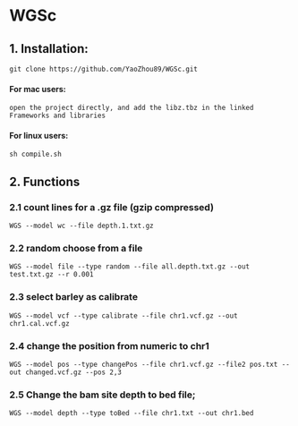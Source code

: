 # WGSc
## 1. Installation:
    git clone https://github.com/YaoZhou89/WGSc.git
#### For mac users:
    open the project directly, and add the libz.tbz in the linked Frameworks and libraries
#### For linux users:
    sh compile.sh
## 2. Functions   
### 2.1 count lines for a .gz file (gzip compressed)
    WGS --model wc --file depth.1.txt.gz
### 2.2 random choose from a file
    WGS --model file --type random --file all.depth.txt.gz --out test.txt.gz --r 0.001
### 2.3 select barley  as calibrate
    WGS --model vcf --type calibrate --file chr1.vcf.gz --out chr1.cal.vcf.gz
### 2.4 change the position from numeric to chr1
    WGS --model pos --type changePos --file chr1.vcf.gz --file2 pos.txt --out changed.vcf.gz --pos 2,3
### 2.5 Change the bam site depth to bed file;
    WGS --model depth --type toBed --file chr1.txt --out chr1.bed
### 
### 
### 
### 
### 
### 
